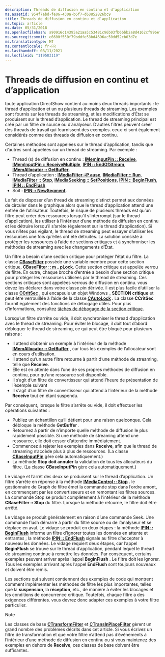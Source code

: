 ```yaml
---
description: Threads de diffusion en continu et d’application
ms.assetid: 954f7abd-fe06-430a-b6f7-d60852826bc9
title: Threads de diffusion en continu et d’application
ms.topic: article
ms.date: 05/31/2018
ms.openlocfilehash: a90916c14395a21aa5c53481c96b03fb6bbb2a8d4162cf996ef18ac15ce5e856
ms.sourcegitcommit: e6600f550f79bddfe58bd4696ac50dd52cb03d7e
ms.translationtype: MT
ms.contentlocale: fr-FR
ms.lasthandoff: 08/11/2021
ms.locfileid: "119583119"
---
```

# <a name="the-streaming-and-application-threads"></a>Threads de diffusion en continu et d’application

toute application DirectShow contient au moins deux threads importants : le thread d’application et un ou plusieurs threads de streaming. Les exemples sont fournis sur les threads de streaming, et les modifications d’État se produisent sur le thread d’application. Le thread de streaming principal est créé par un filtre de source ou d’analyseur. D’autres filtres peuvent créer des threads de travail qui fournissent des exemples. ceux-ci sont également considérés comme des threads de diffusion en continu.

Certaines méthodes sont appelées sur le thread d’application, tandis que d’autres sont appelées sur un thread de streaming. Par exemple :

-   Thread (s) de diffusion en continu : [**IMemInputPin :: Receive**](/windows/desktop/api/Strmif/nf-strmif-imeminputpin-receive), [**IMemInputPin :: ReceiveMultiple**](/windows/desktop/api/Strmif/nf-strmif-imeminputpin-receivemultiple), [**IPIN :: EndOfStream**](/windows/desktop/api/Strmif/nf-strmif-ipin-endofstream), [**IMemAllocator :: GetBuffer**](/windows/desktop/api/Strmif/nf-strmif-imemallocator-getbuffer).
-   Thread d’application : [**IMediaFilter ::P ause**](/windows/desktop/api/Strmif/nf-strmif-imediafilter-pause), [**IMediaFilter :: Run**](/windows/desktop/api/Strmif/nf-strmif-imediafilter-run), [**IMediaFilter :: Stop**](/windows/desktop/api/Strmif/nf-strmif-imediafilter-stop), [**IMediaSeeking :: SetPositions**](/windows/desktop/api/Strmif/nf-strmif-imediaseeking-setpositions), [**IPIN :: BeginFlush**](/windows/desktop/api/Strmif/nf-strmif-ipin-beginflush), [**IPIN :: EndFlush**](/windows/desktop/api/Strmif/nf-strmif-ipin-endflush).
-   Soit : [**IPIN :: NewSegment**](/windows/desktop/api/Strmif/nf-strmif-ipin-newsegment).

Le fait de disposer d’un thread de streaming distinct permet aux données de circuler dans le graphique alors que le thread d’application attend une entrée de l’utilisateur. Toutefois, le risque de plusieurs threads est qu’un filtre peut créer des ressources lorsqu’il s’interrompt (sur le thread d’application), les utiliser à l’intérieur d’une méthode de diffusion en continu et les détruire lorsqu’il s’arrête (également sur le thread d’application). Si vous n’êtes pas vigilant, le thread de streaming peut essayer d’utiliser les ressources une fois qu’elles ont été détruites. La solution consiste à protéger les ressources à l’aide de sections critiques et à synchroniser les méthodes de streaming avec les changements d’État.

Un filtre a besoin d’une section critique pour protéger l’état du filtre. La classe [**CBaseFilter**](cbasefilter.md) possède une variable membre pour cette section critique, [**CBaseFilter :: m \_ pLock**](cbasefilter-m-plock.md). Cette section critique est appelée verrou de filtre. En outre, chaque broche d’entrée a besoin d’une section critique pour protéger les ressources utilisées par le thread de streaming. Ces sections critiques sont appelées verrous de diffusion en continu. vous devez les déclarer dans votre classe pin dérivée. il est plus facile d’utiliser la classe [**CCritSec**](ccritsec.md) , qui encapsule un objet Windows **\_ SECTION critique** et peut être verrouillée à l’aide de la classe [**CAutoLock**](cautolock.md) . La classe **CCritSec** fournit également des fonctions de débogage utiles. Pour plus d’informations, consultez [tâches de débogage de la section critique](critical-section-debugging-functions.md).

Lorsqu’un filtre s’arrête ou vide, il doit synchroniser le thread d’application avec le thread de streaming. Pour éviter le blocage, il doit tout d’abord débloquer le thread de streaming, ce qui peut être bloqué pour plusieurs raisons :

-   Il attend d’obtenir un exemple à l’intérieur de la méthode [**IMemAllocator :: GetBuffer**](/windows/desktop/api/Strmif/nf-strmif-imemallocator-getbuffer) , car tous les exemples de l’allocateur sont en cours d’utilisation.
-   Il attend qu’un autre filtre retourne à partir d’une méthode de streaming, telle que **Receive**.
-   Elle est en attente dans l’une de ses propres méthodes de diffusion en continu, pour qu’une ressource soit disponible.
-   Il s’agit d’un filtre de convertisseur qui attend l’heure de présentation de l’exemple suivant
-   Il s’agit d’un filtre de convertisseur qui attend à l’intérieur de la méthode **Receive** tout en étant suspendu.

Par conséquent, lorsque le filtre s’arrête ou vide, il doit effectuer les opérations suivantes :

-   Publiez un échantillon qu’il détient pour une raison quelconque. Cela débloque la méthode **GetBuffer** .
-   Retournez à partir de n’importe quelle méthode de diffusion le plus rapidement possible. Si une méthode de streaming attend une ressource, elle doit cesser d’attendre immédiatement.
-   Commencez à rejeter les exemples dans **Receive**, afin que le thread de streaming n’accède plus à plus de ressources. (La classe [**CBaseInputPin**](cbaseinputpin.md) gère cela automatiquement.)
-   La méthode **Stop doit annuler** la validation de tous les allocateurs du filtre. (La classe **CBaseInputPin** gère cela automatiquement.)

Le vidage et l’arrêt des deux se produisent sur le thread d’application. Un filtre s’arrête en réponse à la méthode [**IMediaControl :: Stop**](/windows/desktop/api/Control/nf-control-imediacontrol-stop) . le gestionnaire de Graph de filtre émet la commande stop dans l’ordre amont, en commençant par les convertisseurs et en remontant les filtres sources. La commande Stop se produit complètement à l’intérieur de la méthode **CBaseFilter :: Stop** du filtre. Lorsque la méthode retourne, le filtre doit être arrêté.

Le vidage se produit généralement en raison d’une commande Seek. Une commande flush démarre à partir du filtre source ou de l’analyseur et se déplace en aval. Le vidage se produit en deux étapes : la méthode [**IPIN :: BeginFlush**](/windows/desktop/api/Strmif/nf-strmif-ipin-beginflush) informe un filtre d’ignorer toutes les données en attente et entrantes ; la méthode [**IPIN :: EndFlush**](/windows/desktop/api/Strmif/nf-strmif-ipin-endflush) signale au filtre d’accepter à nouveau les données. Le vidage requiert deux étapes, car l’appel **BeginFlush** se trouve sur le thread d’application, pendant lequel le thread de streaming continue à remettre les données. Par conséquent, certains exemples peuvent arriver après l’appel **BeginFlush** . Le filtre doit les ignorer. Tous les exemples arrivant après l’appel **EndFlush** sont toujours nouveaux et doivent être remis.

Les sections qui suivent contiennent des exemples de code qui montrent comment implémenter les méthodes de filtre les plus importantes, telles que la **suspension**, la **réception**, etc., de manière à éviter les blocages et les conditions de concurrence critique. Toutefois, chaque filtre a des exigences différentes. vous devrez donc adapter ces exemples à votre filtre particulier.

> [!Note]  
> Les classes de base [**CTransformFilter**](ctransformfilter.md) et [**CTransInPlaceFilter**](ctransinplacefilter.md) gèrent un grand nombre des problèmes décrits dans cet article. Si vous écrivez un filtre de transformation et que votre filtre n’attend pas d’événements à l’intérieur d’une méthode de diffusion en continu ou si vous maintenez des exemples en dehors de **Receive**, ces classes de base doivent être suffisantes.

 

 

 



